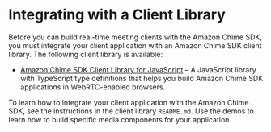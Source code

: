 # Integrating with a Client Library<a name="mtgs-sdk-client-lib"></a>

Before you can build real\-time meeting clients with the Amazon Chime SDK, you must integrate your client application with an Amazon Chime SDK client library\. The following client library is available:
+ [Amazon Chime SDK Client Library for JavaScript](https://github.com/aws/amazon-chime-sdk-js) – A JavaScript library with TypeScript type definitions that helps you build Amazon Chime SDK applications in WebRTC\-enabled browsers\.

 To learn how to integrate your client application with the Amazon Chime SDK, see the instructions in the client library `README.md`\. Use the demos to learn how to build specific media components for your application\.